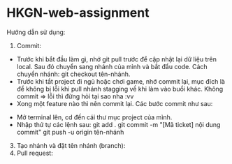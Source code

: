 # HKGN-web-assignment
Hướng dẫn sử dụng:
1. Commit:
- Trước khi bắt đầu làm gì, nhớ git pull trước để cập nhật lại dữ liệu trên local. Sau đó chuyển sang nhánh của mình và bắt đầu code. Cách chuyển nhánh: git checkout tên-nhánh.
- Trước khi tắt project đi ngủ hoặc chơi game, nhớ commit lại, mục đích là để không bị lỗi khi pull nhánh stagging về khi làm vào buổi khác. Không commit => lỗi thì đừng hỏi tại sao nha :vv
- Xong một feature nào thì nên commit lại. Các bước commit như sau:
+ Mở terminal lên, cd đến cái thư mục project của mình.
+ Nhập thứ tự các lệnh sau:
git add .
git commit -m "[Mã ticket] nội dung commit"
git push -u origin tên-nhánh

3. Tạo nhánh và đặt tên nhánh (branch):
4. Pull request:
